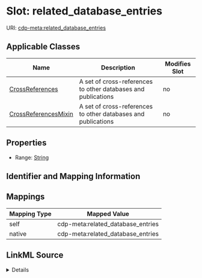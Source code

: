 

# Slot: related_database_entries

URI: [cdp-meta:related_database_entries](metadatarelated_database_entries)



<!-- no inheritance hierarchy -->





## Applicable Classes

| Name | Description | Modifies Slot |
| --- | --- | --- |
| [CrossReferences](CrossReferences.md) | A set of cross-references to other databases and publications |  no  |
| [CrossReferencesMixin](CrossReferencesMixin.md) | A set of cross-references to other databases and publications |  no  |







## Properties

* Range: [String](String.md)





## Identifier and Mapping Information








## Mappings

| Mapping Type | Mapped Value |
| ---  | ---  |
| self | cdp-meta:related_database_entries |
| native | cdp-meta:related_database_entries |




## LinkML Source

<details>
```yaml
name: related_database_entries
alias: related_database_entries
domain_of:
- CrossReferences
- CrossReferencesMixin
range: string

```
</details>